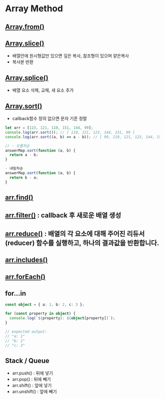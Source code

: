 # Array Method

## [Array.from()](https://developer.mozilla.org/ko/docs/Web/JavaScript/Reference/Global_Objects/Array/from)

## [Array.slice()](https://developer.mozilla.org/ko/docs/Web/JavaScript/Reference/Global_Objects/Array/slice)

- 배열안에 원시형값만 있으면 깊은 복사, 참조형이 있으며 얕은복사
- 복사본 반환

## [Array.splice()](https://developer.mozilla.org/ko/docs/Web/JavaScript/Reference/Global_Objects/Array/splice)

- 배열 요소 삭제, 교체, 새 요소 추가

## [Array.sort()](https://developer.mozilla.org/ko/docs/Web/JavaScript/Reference/Global_Objects/Array/sort)

- callback함수 정의 없으면 문자 기준 정렬

```js
let arr = [123, 121, 110, 151, 144, 99];
console.log(arr.sort()); // [ 110, 121, 123, 144, 151, 99 ]
console.log(arr.sort((a, b) => a - b)); // [ 99, 110, 121, 123, 144, 151 ]

// - 오름차순
answerMap.sort(function (a, b) {
  return a - b;
}

- 내림차순
answerMap.sort(function (a, b) {
  return b - a;
}
```

## [arr.find()](https://developer.mozilla.org/ko/docs/Web/JavaScript/Reference/Global_Objects/Array/find)

## [arr.filter()](https://developer.mozilla.org/ko/docs/Web/JavaScript/Reference/Global_Objects/Array/filter) : callback 후 새로운 배열 생성

## [arr.reduce()](https://developer.mozilla.org/ko/docs/Web/JavaScript/Reference/Global_Objects/Array/Reduce) : 배열의 각 요소에 대해 주어진 리듀서(reducer) 함수를 실행하고, 하나의 결과값을 반환합니다.

## [arr.includes()](https://developer.mozilla.org/ko/docs/Web/JavaScript/Reference/Global_Objects/Array/includes)

## [arr.forEach()](https://developer.mozilla.org/ko/docs/Web/JavaScript/Reference/Global_Objects/Array/forEach)

## for...in

```ts
const object = { a: 1, b: 2, c: 3 };

for (const property in object) {
  console.log(`${property}: ${object[property]}`);
}

// expected output:
// "a: 1"
// "b: 2"
// "c: 3"
```

## Stack / Queue

- arr.push() : 뒤에 넣기
- arr.pop() : 뒤에 빼기
- arr.shift() : 앞에 넣기
- arr.unshift() : 앞에 빼기
